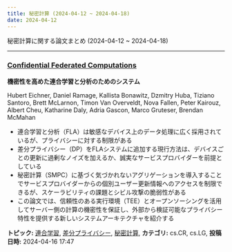 ```yaml
---
title: 秘密計算 (2024-04-12 ~ 2024-04-18)
date: 2024-04-12
---
```


秘密計算に関する論文まとめ (2024-04-12 ~ 2024-04-18)


- - -

### [Confidential Federated Computations](http://arxiv.org/abs/2404.10764)

**機密性を高めた連合学習と分析のためのシステム**

Hubert Eichner, Daniel Ramage, Kallista Bonawitz, Dzmitry Huba, Tiziano Santoro, Brett McLarnon, Timon Van Overveldt, Nova Fallen, Peter Kairouz, Albert Cheu, Katharine Daly, Adria Gascon, Marco Gruteser, Brendan McMahan

- 連合学習と分析（FLA）は敏感なデバイス上のデータ処理に広く採用されているが、プライバシーに対する制限がある
- 差分プライバシー（DP）をFLAシステムに追加する現行方法は、デバイスごとの更新に過剰なノイズを加えるか、誠実なサービスプロバイダーを前提としている
- 秘密計算（SMPC）に基づく気づかれないアグリゲーションを導入することでサービスプロバイダーからの個別ユーザー更新情報へのアクセスを制限できるが、スケーラビリティの課題とシビル攻撃の脆弱性がある
- この論文では、信頼性のある実行環境（TEE）とオープンソーシングを活用してサーバー側の計算の機密性を保証し、外部から検証可能なプライバシー特性を提供する新しいシステムアーキテクチャを紹介する



**トピック:** [連合学習](../../fl), [差分プライバシー](../../dp), [秘密計算](../../mpc), **カテゴリ:** cs.CR, cs.LG, **投稿日時:** 2024-04-16 17:47
